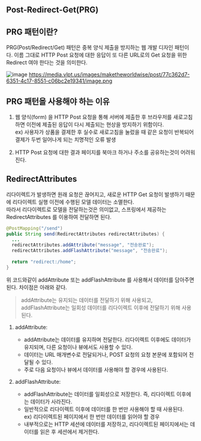 ## Post-Redirect-Get(PRG) 

## PRG 패턴이란?
PRG(Post/Redirect/Get) 패턴은 중복 양식 제출을 방지하는 웹 개발 디자인 패턴이다.
이름 그대로 HTTP Post 요청에 대한 응답이 또 다른 URL로의 Get 요청을 위한 Redirect 여야 한다는 것을 의미한다.

![image](https://github.com/ysj13/til/assets/59955248/7899d627-fff4-4ee9-9987-bebb48084bb0)
  https://media.vlpt.us/images/maketheworldwise/post/77c362d7-6351-4c17-8551-c06bc2e19341/image.png

## PRG 패턴을 사용해야 하는 이유
1. 웹 양식(form) 을 HTTP Post 요청을 통해 서버에 제출한 후
	브라우저를 새로고침하면 이전에 제출된 응답이 다시 제출되는 현상을 방지하기 위함이다.  
  ex) 사용자가 상품을 결제한 후 실수로 새로고침을 눌렀을 때 같은 요청이 반복되어
   결제가 두번  일어나게 되는 치명적인 오류 발생

3. HTTP Post 요청에 대한 결과 페이지를 북마크 하거나 주소를 공유하는것이 어려워진다.

## RedirectAttributes
리다이렉트가 발생하면 원래 요청은 끊어지고, 새로운 HTTP Get 요청이 발생하기 때문에 리다이렉트 실행 이전에 수행된 모델 데이터는 소멸한다.  
따라서 리다이렉트로 모델을 전달하는것은 의미없고, 스프링에서 제공하는 RedirectAttributes 를 이용하여 전달하면 된다.

```java
@PostMapping("/send")
public String send(RedirectAttributes redirectAttributes) {
  ...
  redirectAttributes.addAttribute("message", "전송완료");
  redirectAttributes.addFlashAttribute("message", "전송완료");
  
  return "redirect:/home";
}
```
위 코드와같이 addAttribute 또는 addFlashAttribute 를 사용해서 데이터를 담아주면 된다. 차이점은 아래와 같다.
> addAttribute는 유지되는 데이터를 전달하기 위해 사용되고,  
addFlashAttribute는 일회성 데이터를 리다이렉트 이후에 전달하기 위해 사용된다.


1. addAttribute:
   - addAttribute는 데이터를 유지하며 전달한다. 리다이렉트 이후에도 데이터가 유지되며, 다른 요청이나 뷰에서도 사용할 수 있다.
   - 데이터는 URL 매개변수로 전달되거나, POST 요청의 요청 본문에 포함되어 전달될 수 있다.
   - 주로 다음 요청이나 뷰에서 데이터를 사용해야 할 경우에 사용된다.

2. addFlashAttribute:
   - addFlashAttribute는 데이터를 일회성으로 저장한다. 즉, 리다이렉트 이후에는 데이터가 사라진다.
   - 일반적으로 리다이렉트 이후에 데이터를 한 번만 사용해야 할 때 사용된다.  
       ex) 리다이렉트된 페이지에서 한 번만 데이터를 읽어야 할 경우
   - 내부적으로는 HTTP 세션에 데이터를 저장하고, 리다이렉트된 페이지에서는 데이터를 읽은 후 세션에서 제거한다.
